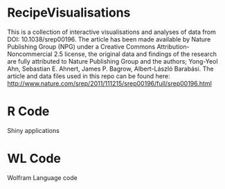 # RecipeVisualisations
This is a collection of interactive visualisations and analyses of data from DOI: 10.1038/srep00196. The article has been made available by Nature Publishing Group (NPG) under a Creative Commons Attribution-Noncommercial 2.5 license, the original data and findings of the research are fully attributed to Nature Publishing Group and the authors; Yong-Yeol Ahn, Sebastian E. Ahnert, James P. Bagrow, Albert-László Barabási. The article and data files used in this repo can be found here: http://www.nature.com/srep/2011/111215/srep00196/full/srep00196.html

# R Code

Shiny applications

# WL Code

Wolfram Language code
